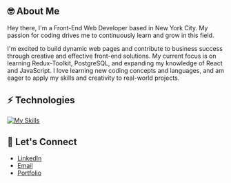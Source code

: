 🤓 About Me
-----------------------------
Hey there, I'm a Front-End Web Developer based in New York City. My passion for coding drives me to continuously learn and grow in this field.

I'm excited to build dynamic web pages and contribute to business success through creative and effective front-end solutions. My current focus is on learning Redux-Toolkit, PostgreSQL, and expanding my knowledge of React and JavaScript. I love learning new coding concepts and languages, and am eager to apply my skills and creativity to real-world projects.


⚡ Technologies
-----------------------------

[![My Skills](https://skillicons.dev/icons?i=react,js,redux,html,css,sass,vscode,git,figma,ps,ai)](https://skillicons.dev)

🤝 Let's Connect
-----------------------------

* [LinkedIn](https://www.linkedin.com/in/johnlombardi389/)
* [Email](mailto:mailto:johnlombardi389@gmail.com)
* [Portfolio](https://johnlombardi389.github.io/portfolio/)

<!---
johnlombardi389/johnlombardi389 is a ✨ special ✨ repository because its `README.md` (this file) appears on your GitHub profile.
You can click the Preview link to take a look at your changes.
--->
